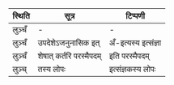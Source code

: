 | स्थिति | सूत्र | टिप्पणी |
| ----- | ------- | ------ |
| लुञ्चँ | - | - |
| लुञ्चँ | उपदेशेऽजनुनासिक इत् | अँ-इत्यस्य इत्संज्ञा |
| लुञ्चँ | शेषात् कर्तरि परस्मैपदम् | इति परस्मैपदम् |
| लुञ्च् | तस्य लोपः | इत्संज्ञकस्य लोपः |

